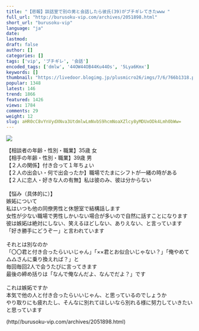 ```yaml
---
title: "【悲報】談話室で別の男と会話したら彼氏(39)がブチギレてきたwww "
full_url: "http://burusoku-vip.com/archives/2051898.html"
short_url: "burusoku-vip"
language: "ja"
date: 
lastmod: 
draft: false
author: []
categories: []
tags: ['vip', 'ブチギレ', '会話']
encoded_tags: ['dmlw', '44OW44OB44Ku44Os', '5Lya6Kmx']
keywords: []
thumbnail: "https://livedoor.blogimg.jp/plusmicro26/imgs/7/6/766b1318.png"
popular: 1348
latest: 146
trend: 1866
featured: 1426
views: 1784
comments: 29
weight: 12
slug: aHR0cC8vYnVydXNva3UtdmlwLmNvbS9hcmNoaXZlcy8yMDUxODk4Lmh0bWw=
---
```


![](https://livedoor.blogimg.jp/plusmicro26/imgs/7/6/766b1318.png)

<div><p> 【相談者の年齢・性別・職業】35歳 女 <br> 【相手の年齢・性別・職業】39歳 男 <br> 【２人の関係】付き合って１年ちょい <br> 【２人の出会い・何で出会ったか】職場でたまにシフトが一緒の時がある <br> 【２人に恋人・好きな人の有無】私は彼のみ、彼は分からない <br> <br> 【悩み（具体的に）】 <br> 嫉妬について <br> 私はいつも他の同僚男性と休憩室で結構話します <br> 女性が少ない職場で男性しかいない場合が多いので自然に話すことになります <br> 彼は嫉妬は絶対にしない、笑えるほどしない、ありえない、と言っています <br> 「好き勝手にどうぞー」と言われています <br> <br> それとは別なのか <br> 「〇〇君と付き合ったらいいじゃん」「××君とお似合いじゃない？」「俺やめて△△さんに乗り換えれば？」と <br> 毎回毎回2人で会うたびに言ってきます <br> 最後の締め括りは「なんで俺なんだよ、なんでだよ？」です <br> <br> これは嫉妬ですか <br> 本気で他の人と付き合ったらいいじゃん、と思っているのでしょうか <br> やり取りにも疲れたし、そんなに別れてほしいなら別れる様に努力していきたいと思っています </p></div>

(http//burusoku-vip.com/archives/2051898.html)
